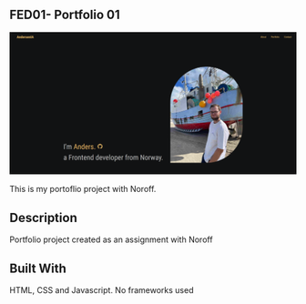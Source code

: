 ## FED01- Portfolio 01

![Screenshot of my website](/images/screenshot.png)

This is my portoflio project with Noroff.

## Description
Portfolio project created as an assignment with Noroff

## Built With
HTML, CSS and Javascript. No frameworks used

